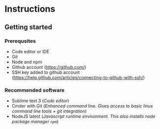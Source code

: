 # Instructions

## Getting started

### Prerequsites

 * Code editor or IDE
 * Git
 * Node and npm
 * Github account (https://github.com/)
 * SSH key added to github account (https://help.github.com/articles/connecting-to-github-with-ssh/)

### Recommended software

 * Sublime text 3 (_Code editor_)
 * Cmder with Git (_Enhanced command line. Gives access to basic linux command line tools + git integration_)
 * NodeJS latest (_Javascript runtime environment. This also installs node package manager `npm`_)
